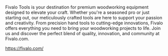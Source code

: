 Fivalo Tools is your destination for premium woodworking equipment designed to elevate your craft. Whether you're a seasoned pro or just starting out, our meticulously crafted tools are here to support your passion and creativity. From precision hand tools to cutting-edge innovations, Fivalo offers everything you need to bring your woodworking projects to life. Join us and discover the perfect blend of quality, innovation, and community at Fivalo.com.


https://fivalo.com/